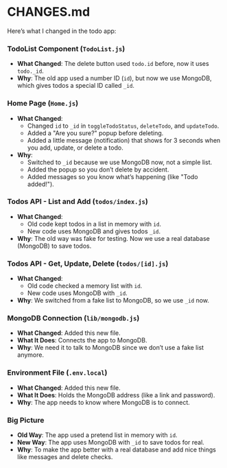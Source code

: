 # CHANGES.md

Here’s what I changed in the todo app:

### TodoList Component (`TodoList.js`)
- **What Changed**: The delete button used `todo.id` before, now it uses `todo._id`.
- **Why**: The old app used a number ID (`id`), but now we use MongoDB, which gives todos a special ID called `_id`.

### Home Page (`Home.js`)
- **What Changed**: 
  - Changed `id` to `_id` in `toggleTodoStatus`, `deleteTodo`, and `updateTodo`.
  - Added a "Are you sure?" popup before deleting.
  - Added a little message (notification) that shows for 3 seconds when you add, update, or delete a todo.
- **Why**: 
  - Switched to `_id` because we use MongoDB now, not a simple list.
  - Added the popup so you don’t delete by accident.
  - Added messages so you know what’s happening (like "Todo added!").

### Todos API - List and Add (`todos/index.js`)
- **What Changed**: 
  - Old code kept todos in a list in memory with `id`.
  - New code uses MongoDB and gives todos `_id`.
- **Why**: The old way was fake for testing. Now we use a real database (MongoDB) to save todos.

### Todos API - Get, Update, Delete (`todos/[id].js`)
- **What Changed**: 
  - Old code checked a memory list with `id`.
  - New code uses MongoDB with `_id`.
- **Why**: We switched from a fake list to MongoDB, so we use `_id` now.

### MongoDB Connection (`lib/mongodb.js`)
- **What Changed**: Added this new file.
- **What It Does**: Connects the app to MongoDB.
- **Why**: We need it to talk to MongoDB since we don’t use a fake list anymore.

### Environment File (`.env.local`)
- **What Changed**: Added this new file.
- **What It Does**: Holds the MongoDB address (like a link and password).
- **Why**: The app needs to know where MongoDB is to connect.

### Big Picture
- **Old Way**: The app used a pretend list in memory with `id`.
- **New Way**: The app uses MongoDB with `_id` to save todos for real.
- **Why**: To make the app better with a real database and add nice things like messages and delete checks.

